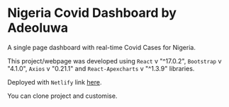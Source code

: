 # Nigeria Covid Dashboard by Adeoluwa

A single page dashboard with real-time Covid Cases for Nigeria.

This project/webpage was developed using `React` v "^17.0.2", `Bootstrap` v "4.1.0", `Axios` v "0.21.1" and `React-Apexcharts` v "^1.3.9" libraries.

Deployed with `Netlify` link [here](https://mycovid19-dashboard.netlify.app/).

You can clone project and customise.
